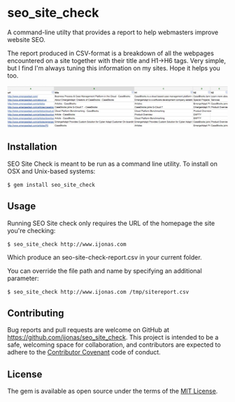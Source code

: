 # seo_site_check

A command-line utilty that provides a report to help webmasters improve website SEO.

The report produced in CSV-format is a breakdown of all the webpages encountered on a site together with their title and H1->H6 tags.
Very simple, but I find I'm always tuning this information on my sites. Hope it helps you too.

![Image of SEO Site Report](https://raw.githubusercontent.com/ijonas/seo_site_check/master/assets/seo_site_check_screenshot.jpg)

## Installation

SEO Site Check is meant to be run as a command line utility. To install on OSX and Unix-based systems:

    $ gem install seo_site_check

## Usage

Running SEO Site check only requires the URL of the homepage the site you're checking:

    $ seo_site_check http://www.ijonas.com

Which produce an seo-site-check-report.csv in your current folder.

You can override the file path and name by specifying an additional parameter:

    $ seo_site_check http://www.ijonas.com /tmp/sitereport.csv

## Contributing

Bug reports and pull requests are welcome on GitHub at https://github.com/ijonas/seo_site_check. This project is intended to be a safe, welcoming space for collaboration, and contributors are expected to adhere to the [Contributor Covenant](contributor-covenant.org) code of conduct.


## License

The gem is available as open source under the terms of the [MIT License](http://opensource.org/licenses/MIT).
